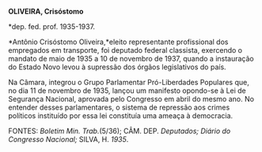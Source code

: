 **OLIVEIRA, Crisóstomo**

\*dep. fed. prof. 1935-1937.

*Antônio Crisóstomo Oliveira,*eleito representante profissional dos
empregados em transporte, foi deputado federal classista, exercendo o
mandato de maio de 1935 a 10 de novembro de 1937, quando a instauração
do Estado Novo levou à supressão dos órgãos legislativos do país.

Na Câmara, integrou o Grupo Parlamentar Pró-Liberdades Populares que, no
dia 11 de novembro de 1935, lançou um manifesto opondo-se à Lei de
Segurança Nacional, aprovada pelo Congresso em abril do mesmo ano. No
entender desses parlamentares, o sistema de repressão aos crimes
políticos instituído por essa lei constituía uma ameaça à democracia.

FONTES: *Boletim Min. Trab.*(5/36); CÂM. DEP. *Deputados; Diário do
Congresso Nacional;* SILVA, H. *1935*.

 
